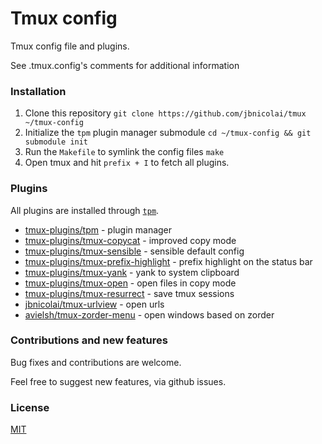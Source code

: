 # Tmux config

Tmux config file and plugins.

See .tmux.config's comments for additional information

### Installation

1. Clone this repository
    `git clone https://github.com/jbnicolai/tmux ~/tmux-config`
2. Initialize the `tpm` plugin manager submodule
    `cd ~/tmux-config && git submodule init`
3. Run the `Makefile` to symlink the config files
    `make`
4. Open tmux and hit `prefix + I` to fetch all plugins.

### Plugins

All plugins are installed through [`tpm`](https://github.com/tmux-plugins/tpm).

- [tmux-plugins/tpm](https://github.com/tmux-plugins/tpm) - plugin manager
- [tmux-plugins/tmux-copycat](https://github.com/tmux-plugins/tmux-copycat) - improved copy mode
- [tmux-plugins/tmux-sensible](https://github.com/tmux-plugins/tmux-sensible) - sensible default config
- [tmux-plugins/tmux-prefix-highlight](https://github.com/tmux-plugins/tmux-prefix-highlight) - prefix highlight on the status bar
- [tmux-plugins/tmux-yank](https://github.com/tmux-plugins/tmux-yank) - yank to system clipboard
- [tmux-plugins/tmux-open](https://github.com/tmux-plugins/tmux-open) - open files in copy mode
- [tmux-plugins/tmux-resurrect](https://github.com/tmux-plugins/tmux-resurrect) - save tmux sessions
- [jbnicolai/tmux-urlview](https://github.com/jbnicolai/tmux-urlview) - open urls
- [avielsh/tmux-zorder-menu](https://github.com/avielsh/tmux-zorder-menu) - open windows based on zorder

### Contributions and new features

Bug fixes and contributions are welcome.

Feel free to suggest new features, via github issues.

### License

[MIT](LICENSE.md)
